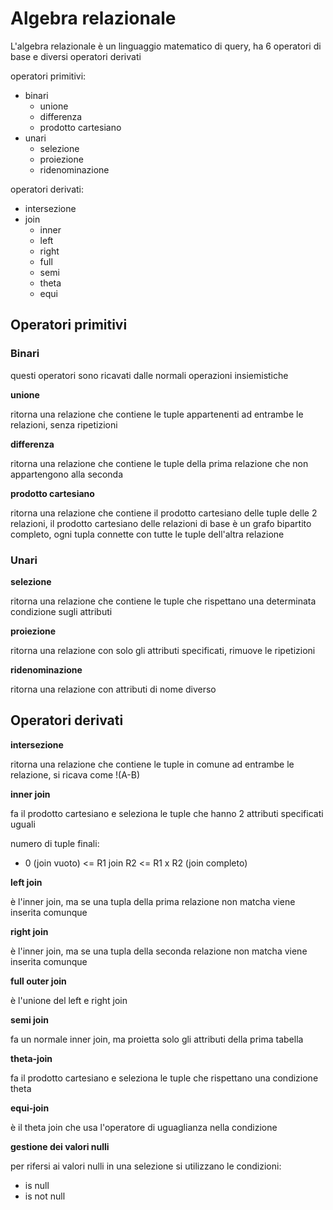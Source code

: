 # Algebra relazionale

L'algebra relazionale è un linguaggio matematico di query, ha 6 operatori di base e diversi operatori derivati

operatori primitivi:
* binari
    * unione
    * differenza
    * prodotto cartesiano
* unari
    * selezione
    * proiezione
    * ridenominazione

operatori derivati:
* intersezione
* join
    * inner
    * left
    * right
    * full
    * semi
    * theta
    * equi

## Operatori primitivi

### Binari

questi operatori sono ricavati dalle normali operazioni insiemistiche

**unione**

ritorna una relazione che contiene le tuple appartenenti ad entrambe le relazioni, senza ripetizioni

**differenza**

ritorna una relazione che contiene le tuple della prima relazione che non appartengono alla seconda

**prodotto cartesiano**

ritorna una relazione che contiene il prodotto cartesiano delle tuple delle 2 relazioni, il prodotto cartesiano delle relazioni di base è un grafo bipartito completo, ogni tupla connette con tutte le tuple dell'altra relazione

### Unari

**selezione**

ritorna una relazione che contiene le tuple che rispettano una determinata condizione sugli attributi

**proiezione**

ritorna una relazione con solo gli attributi specificati, rimuove le ripetizioni

**ridenominazione**

ritorna una relazione con attributi di nome diverso

## Operatori derivati

**intersezione**

ritorna una relazione che contiene le tuple in comune ad entrambe le relazione, si ricava come !(A-B)

**inner join**

fa il prodotto cartesiano e seleziona le tuple che hanno 2 attributi specificati uguali

numero di tuple finali:
* 0 (join vuoto) <= R1 join R2 <= R1 x R2 (join completo)

**left join**

è l'inner join, ma se una tupla della prima relazione non matcha viene inserita comunque

**right join**

è l'inner join, ma se una tupla della seconda relazione non matcha viene inserita comunque

**full outer join**

è l'unione del left e right join

**semi join**

fa un normale inner join, ma proietta solo gli attributi della prima tabella

**theta-join**

fa il prodotto cartesiano e seleziona le tuple che rispettano una condizione theta

**equi-join**

è il theta join che usa l'operatore di uguaglianza nella condizione

**gestione dei valori nulli**

per rifersi ai valori nulli in una selezione si utilizzano le condizioni:
* is null
* is not null